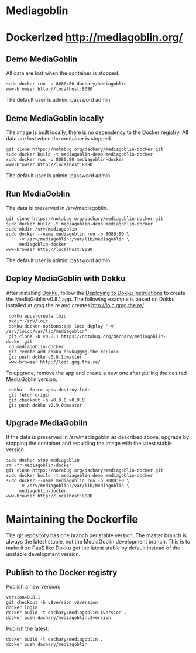 # Mediagoblin

Dockerized http://mediagoblin.org/
==================================

Demo MediaGoblin
----------------

All data are lost when the container is stopped.

    sudo docker run -p 8080:80 dachary/mediagoblin
    www-browser http://localhost:8080

The default user is admin, password admin.

Demo MediaGoblin locally
------------------------

The image is built locally, there is no dependency to the Docker registry. All data are lost when the container is stopped.

    git clone https://notabug.org/dachary/mediagoblin-docker.git
    sudo docker build -t mediagoblin-demo mediagoblin-docker
    sudo docker run -p 8080:80 mediagoblin-docker
    www-browser http://localhost:8080

The default user is admin, password admin.

Run MediaGoblin
---------------

The data is preserved in /srv/mediagoblin.

    git clone https://notabug.org/dachary/mediagoblin-docker.git
    sudo docker build -t mediagoblin-demo mediagoblin-docker
    sudo mkdir /srv/mediagoblin
    sudo docker --name mediagoblin run -p 8080:80 \
         -v /srv/mediagoblin:/var/lib/mediagoblin \
         mediagoblin-docker
    www-browser http://localhost:8080

The default user is admin, password admin.

Deploy MediaGoblin with Dokku
-----------------------------

After installing [Dokku](http://dokku.viewdocs.io/dokku/installation/), follow the [Deploying to Dokku instructions](http://dokku.viewdocs.io/dokku/application-deployment/) to create the MediaGoblin v0.8.1 app. The following example is based on Dokku installed at gmg.the.re and creates http://loic.gmg.the.re/.

     dokku apps:create loic
     mkdir /srv/loic
     dokku docker-options:add loic deploy "-v /srv/loic:/var/lib/mediagoblin"
     git clone -b v0.8.1 https://notabug.org/dachary/mediagoblin-docker.git
     cd mediagoblin-docker
     git remote add dokku dokku@gmg.the.re:loic
     git push dokku v0.8.1:master
     www-browser http://loic.gmg.the.re/

To upgrade, remove the app and create a new one after pulling the desired MediaGoblin version.

     dokku --force apps:destroy loic
     git fetch origin
     git checkout -b v0.9.0 v0.9.0
     git push dokku v0.9.0:master

Upgrade MediaGoblin
-------------------

If the data is preserved in /srv/mediagoblin as described above, upgrade by stopping the container and rebulding the image with the latest stable version.

    sudo docker stop mediagoblin
    rm -fr mediagoblin-docker
    git clone https://notabug.org/dachary/mediagoblin-docker.git
    sudo docker build -t mediagoblin-demo mediagoblin-docker
    sudo docker --name mediagoblin run -p 8080:80 \
         -v /srv/mediagoblin:/var/lib/mediagoblin \
         mediagoblin-docker
    www-browser http://localhost:8080

Maintaining the Dockerfile
==========================

The git repository has one branch per stable version. The master branch is always the latest stable, not the MediaGoblin development branch. This is to make it so PaaS like Dokku get the latest stable by
default instead of the unstable development version.

Publish to the Docker registry
------------------------------

Publish a new version:

    version=0.8.1
    git checkout -b v$version v$version
    docker login
    docker build -t dachary/mediagoblin:$version .
    docker push dachary/mediagoblin:$version

Publish the latest:

    docker build -t dachary/mediagoblin .
    docker push dachary/mediagoblin
